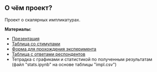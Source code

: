 ## О чём проект?
Проект о скалярных импликатурах.

__Материалы:__
* [Презентация](https://docs.google.com/presentation/d/1CJi49UCc2NKpRucmZrHb-5Zrgp1De3d5TAhXqVcW2Bo/edit?usp=sharing)
* [Таблица со стимулами](https://docs.google.com/spreadsheets/d/1zlto8BCsjHsHuHZrkxs7-1qvJC0KOsXgN5BGj-8UyvQ/edit?usp=sharing)
* [Форма для прохождения эксперимента](https://docs.google.com/forms/d/e/1FAIpQLSeOM9mrvTOU1IbIWywO4meC0-Tu7zxH41OWuDHC3146msvIXg/viewform)
* [Таблица с ответами респондентов](https://docs.google.com/spreadsheets/d/1RCPuuOuw_bTg2rd0kek4OOs5YA4yjOVhTWiUOSASYZM/edit?usp=sharing)
* Тетрадка с графиками и статистикой по полученным результатам (файл "stats.ipynb" на основе таблицы "impl.csv")
